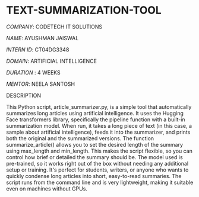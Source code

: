# TEXT-SUMMARIZATION-TOOL

*COMPANY*: CODETECH IT SOLUTIONS

*NAME*: AYUSHMAN JAISWAL

*INTERN ID*: CT04DG3348

*DOMAIN*: ARTIFICIAL INTELLIGENCE

*DURATION* : 4 WEEKS

*MENTOR*: NEELA SANTOSH

DESCRIPTION

This Python script, article_summarizer.py, is a simple tool that automatically summarizes long articles using artificial intelligence. It uses the Hugging Face transformers library, specifically the pipeline function with a built-in summarization model. When run, it takes a long piece of text (in this case, a sample about artificial intelligence), feeds it into the summarizer, and prints both the original and the summarized versions. The function summarize_article() allows you to set the desired length of the summary using max_length and min_length. This makes the script flexible, so you can control how brief or detailed the summary should be. The model used is pre-trained, so it works right out of the box without needing any additional setup or training. It's perfect for students, writers, or anyone who wants to quickly condense long articles into short, easy-to-read summaries. The script runs from the command line and is very lightweight, making it suitable even on machines without GPUs.
